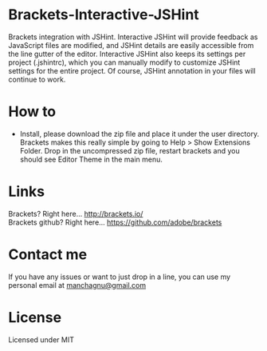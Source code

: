 Brackets-Interactive-JSHint
===========================

Brackets integration with JSHint.  Interactive JSHint will provide feedback as JavaScript files are modified, and JSHint details are easily accessible from the line gutter of the editor.  Interactive JSHint also keeps its settings per project (.jshintrc), which you can manually modify to customize JSHint settings for the entire project.  Of course, JSHint annotation in your files will continue to work.


How to
===============

* Install, please download the zip file and place it under the user directory.  Brackets makes this really simple by going to Help > Show Extensions Folder.  Drop in the uncompressed zip file, restart brackets and you should see Editor Theme in the main menu.


Links
===============
Brackets? Right here... http://brackets.io/ <br>
Brackets github? Right here... https://github.com/adobe/brackets


Contact me
===============

If you have any issues or want to just drop in a line, you can use my personal email at manchagnu@gmail.com

License
===============

Licensed under MIT
